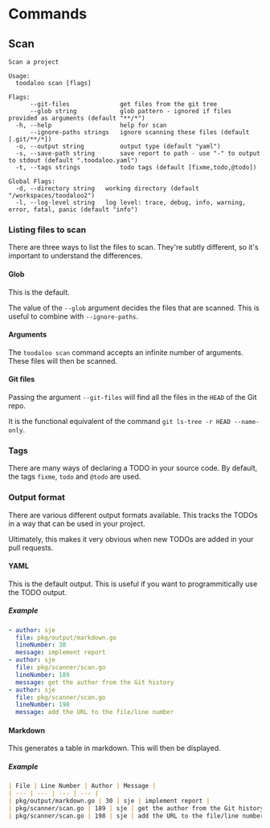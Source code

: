 # Commands

## Scan

```shell
Scan a project

Usage:
  toodaloo scan [flags]

Flags:
      --git-files              get files from the git tree
      --glob string            glob pattern - ignored if files provided as arguments (default "**/*")
  -h, --help                   help for scan
      --ignore-paths strings   ignore scanning these files (default [.git/**/*])
  -o, --output string          output type (default "yaml")
  -s, --save-path string       save report to path - use "-" to output to stdout (default ".toodaloo.yaml")
  -t, --tags strings           todo tags (default [fixme,todo,@todo])

Global Flags:
  -d, --directory string   working directory (default "/workspaces/toodaloo2")
  -l, --log-level string   log level: trace, debug, info, warning, error, fatal, panic (default "info")
```

### Listing files to scan

There are three ways to list the files to scan. They're subtly different, so it's
important to understand the differences.

#### Glob

This is the default.

The value of the `--glob` argument decides the files that are scanned. This is
useful to combine with `--ignore-paths`.

#### Arguments

The `toodaloo scan` command accepts an infinite number of arguments. These files
will then be scanned.

#### Git files

Passing the argument `--git-files` will find all the files in the `HEAD` of the
Git repo.

It is the functional equivalent of the command `git ls-tree -r HEAD --name-only`.

### Tags

There are many ways of declaring a TODO in your source code. By default, the tags
`fixme`, `todo` and `@todo` are used.

### Output format

There are various different output formats available. This tracks the TODOs in a
way that can be used in your project.

Ultimately, this makes it very obvious when new TODOs are added in your pull
requests.

#### YAML

This is the default output. This is useful if you want to programmitically use
the TODO output.

<!-- markdownlint-disable-next-line MD024 -->
##### Example

```yaml
- author: sje
  file: pkg/output/markdown.go
  lineNumber: 30
  message: implement report
- author: sje
  file: pkg/scanner/scan.go
  lineNumber: 189
  message: get the author from the Git history
- author: sje
  file: pkg/scanner/scan.go
  lineNumber: 198
  message: add the URL to the file/line number
```

#### Markdown

This generates a table in markdown. This will then be displayed.

<!-- markdownlint-disable-next-line MD024 -->
##### Example

```markdown
| File | Line Number | Author | Message |
| --- | --- | --- | --- |
| pkg/output/markdown.go | 30 | sje | implement report |
| pkg/scanner/scan.go | 189 | sje | get the author from the Git history |
| pkg/scanner/scan.go | 198 | sje | add the URL to the file/line number |
```
